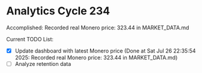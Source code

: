 # Analytics Cycle 234

Accomplished: Recorded real Monero price: 323.44 in MARKET_DATA.md

Current TODO List:

- [x] Update dashboard with latest Monero price  (Done at Sat Jul 26 22:35:54 2025: Recorded real Monero price: 323.44 in MARKET_DATA.md)
- [ ] Analyze retention data